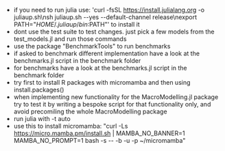 - if you need to run julia use: 'curl -fsSL https://install.julialang.org -o juliaup.sh\nsh juliaup.sh --yes --default-channel release\nexport PATH="$HOME/.juliaup/bin:$PATH"' to install it
- dont use the test suite to test changes. just pick a few models from the test_models.jl and run those commands
- use the package "BenchmarkTools" to run benchmarks
- if asked to benchmark different implementation have a look at the benchmarks.jl script in the benchmark folder
- for benchmarks have a look at the benchmarks.jl script in the benchmark folder
- try first to install R packages with micromamba and then using install.packages()
- when implementing new functionality for the MacroModelling.jl package try to test it by writing a bespoke script for that functionality only, and avoid precomiling the whole MacroModelling package
- run julia with -t auto
- use this to install micromamba: "curl -Ls https://micro.mamba.pm/install.sh | MAMBA_NO_BANNER=1 MAMBA_NO_PROMPT=1 bash -s -- -b -u -p ~/micromamba"

